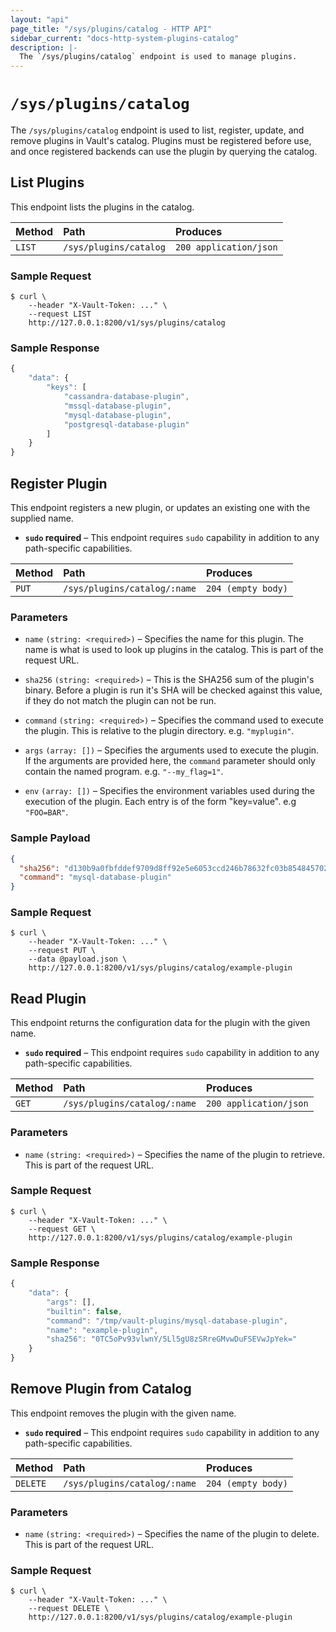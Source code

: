 ```yaml
---
layout: "api"
page_title: "/sys/plugins/catalog - HTTP API"
sidebar_current: "docs-http-system-plugins-catalog"
description: |-
  The `/sys/plugins/catalog` endpoint is used to manage plugins.
---
```


# `/sys/plugins/catalog`

The `/sys/plugins/catalog` endpoint is used to list, register, update, and
remove plugins in Vault's catalog. Plugins must be registered before use, and
once registered backends can use the plugin by querying the catalog.

## List Plugins

This endpoint lists the plugins in the catalog.

| Method   | Path                         | Produces               |
| :------- | :--------------------------- | :--------------------- |
| `LIST`   | `/sys/plugins/catalog`      | `200 application/json`  |

### Sample Request

```
$ curl \
    --header "X-Vault-Token: ..." \
    --request LIST
    http://127.0.0.1:8200/v1/sys/plugins/catalog
```

### Sample Response

```javascript
{
    "data": {
        "keys": [
            "cassandra-database-plugin",
            "mssql-database-plugin",
            "mysql-database-plugin",
            "postgresql-database-plugin"
        ]
    }
}
```

## Register Plugin

This endpoint registers a new plugin, or updates an existing one with the
supplied name.

- **`sudo` required** – This endpoint requires `sudo` capability in addition to
  any path-specific capabilities.

| Method   | Path                         | Produces               |
| :------- | :--------------------------- | :--------------------- |
| `PUT`    | `/sys/plugins/catalog/:name` | `204 (empty body)`     |

### Parameters

- `name` `(string: <required>)` – Specifies the name for this plugin. The name
  is what is used to look up plugins in the catalog. This is part of the request
  URL.

- `sha256` `(string: <required>)` – This is the SHA256 sum of the plugin's
  binary. Before a plugin is run it's SHA will be checked against this value, if
  they do not match the plugin can not be run.

- `command` `(string: <required>)` – Specifies the command used to execute the
  plugin. This is relative to the plugin directory. e.g. `"myplugin"`.

- `args` `(array: [])` – Specifies the arguments used to execute the plugin. If
  the arguments are provided here, the `command` parameter should only contain
  the named program. e.g. `"--my_flag=1"`.

- `env` `(array: [])` – Specifies the environment variables used during the
  execution of the plugin. Each entry is of the form "key=value". e.g
  `"FOO=BAR"`.

### Sample Payload

```json
{
  "sha256": "d130b9a0fbfddef9709d8ff92e5e6053ccd246b78632fc03b8548457026961e9",
  "command": "mysql-database-plugin"
}
```

### Sample Request

```
$ curl \
    --header "X-Vault-Token: ..." \
    --request PUT \
    --data @payload.json \
    http://127.0.0.1:8200/v1/sys/plugins/catalog/example-plugin
```

## Read Plugin

This endpoint returns the configuration data for the plugin with the given name.

- **`sudo` required** – This endpoint requires `sudo` capability in addition to
  any path-specific capabilities.

| Method   | Path                         | Produces               |
| :------- | :--------------------------- | :--------------------- |
| `GET`    | `/sys/plugins/catalog/:name` | `200 application/json` |

### Parameters

- `name` `(string: <required>)` – Specifies the name of the plugin to retrieve.
  This is part of the request URL.

### Sample Request

```
$ curl \
    --header "X-Vault-Token: ..." \
    --request GET \
    http://127.0.0.1:8200/v1/sys/plugins/catalog/example-plugin
```

### Sample Response

```javascript
{
	"data": {
		"args": [],
		"builtin": false,
		"command": "/tmp/vault-plugins/mysql-database-plugin",
		"name": "example-plugin",
		"sha256": "0TC5oPv93vlwnY/5Ll5gU8zSRreGMvwDuFSEVwJpYek="
	}
}
```
## Remove Plugin from Catalog

This endpoint removes the plugin with the given name.

- **`sudo` required** – This endpoint requires `sudo` capability in addition to
  any path-specific capabilities.

| Method   | Path                         | Produces               |
| :------- | :--------------------------- | :--------------------- |
| `DELETE` | `/sys/plugins/catalog/:name` | `204 (empty body)`     |

### Parameters

- `name` `(string: <required>)` – Specifies the name of the plugin to delete.
  This is part of the request URL.

### Sample Request

```
$ curl \
    --header "X-Vault-Token: ..." \
    --request DELETE \
    http://127.0.0.1:8200/v1/sys/plugins/catalog/example-plugin
```
